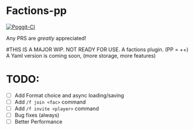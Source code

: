 # Factions-pp

[![Poggit-CI](https://poggit.pmmp.io/ci.badge/dihydrogen-monoxide/Factions-pp/Factions-pp)](https://poggit.pmmp.io/ci/dihydrogen-monoxide/Factions-pp/Factions-pp)

Any PRS are *greatly* appreciated!

#THIS IS A MAJOR WIP. NOT READY FOR USE.
A factions plugin. (PP = ++)
A Yaml version is coming soon, (more storage, more features)

# TODO:

- [ ] Add Format choice and async loading/saving
- [ ] Add `/f join <fac>` command
- [ ] Add `/f invite <player>` command
- [ ] Bug fixes (always)
- [ ] Better Performance
